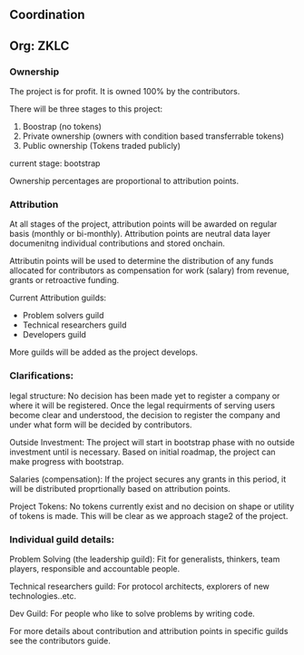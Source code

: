 ## Coordination 

## Org: ZKLC 

### Ownership 

The project is for profit. 
It is owned 100% by the contributors. 

There will be three stages to this project: 
1. Boostrap (no tokens) 
2. Private ownership (owners with condition based transferrable tokens)  
3. Public ownership  (Tokens traded publicly) 

current stage: bootstrap

Ownership percentages are proportional to attribution points. 

### Attribution

At all stages of the project, attribution points will be awarded on regular basis (monthly or bi-monthly). Attribution points are neutral data layer documenitng individual contributions and stored onchain. 

Attributin points will be used to determine the distribution of any funds allocated for contributors as compensation for work (salary) from revenue, grants or retroactive funding. 

Current Attribution guilds: 

- Problem solvers guild
- Technical researchers guild  
- Developers guild   
 
More guilds will be added as the project develops.


### Clarifications:

legal structure: No decision has been made yet to register a company or where it will be registered. Once the legal requirments of serving users become clear and understood, the decision to register the company and under what form will be decided by contributors. 

Outside Investment: The project will start in bootstrap phase with no outside investment until is necessary. Based on initial roadmap, the project can make progress with bootstrap. 

Salaries (compensation): If the project secures any grants in this period, it will be distributed proprtionally based on attribution points. 

Project Tokens: No tokens currently exist and no decision on shape or utility of tokens is made. This will be clear as we approach stage2 of the project.  


### Individual guild details: 

Problem Solving (the leadership guild): Fit for generalists, thinkers, team players, responsible and accountable people. 

Technical researchers guild: For protocol architects, explorers of new technologies..etc. 

Dev Guild: For people who like to solve problems by writing code.

For more details about contribution and attribution points in specific guilds see the contributors guide. 

